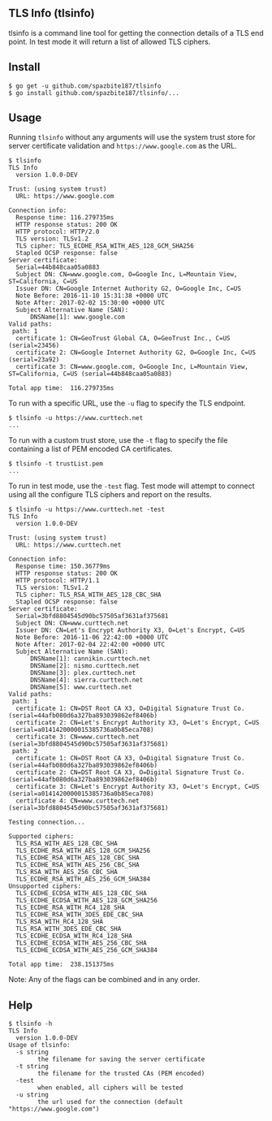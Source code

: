 ## TLS Info (tlsinfo)

tlsinfo is a command line tool for getting the connection details of a TLS end point. In test mode it will
return a list of allowed TLS ciphers.

## Install
```console
$ go get -u github.com/spazbite187/tlsinfo
$ go install github.com/spazbite187/tlsinfo/...
```
## Usage
Running `tlsinfo` without any arguments will use the system trust store for server certificate validation and
`https://www.google.com` as the URL.
```console
$ tlsinfo
TLS Info
  version 1.0.0-DEV

Trust: (using system trust)
  URL: https://www.google.com

Connection info:
  Response time: 116.279735ms
  HTTP response status: 200 OK
  HTTP protocol: HTTP/2.0
  TLS version: TLSv1.2
  TLS cipher: TLS_ECDHE_RSA_WITH_AES_128_GCM_SHA256
  Stapled OCSP response: false
Server certificate:
  Serial=44b848caa05a0883
  Subject DN: CN=www.google.com, O=Google Inc, L=Mountain View, ST=California, C=US
  Issuer DN: CN=Google Internet Authority G2, O=Google Inc, C=US
  Note Before: 2016-11-10 15:31:38 +0000 UTC
  Note After: 2017-02-02 15:30:00 +0000 UTC
  Subject Alternative Name (SAN):
	  DNSName[1]: www.google.com
Valid paths:
 path: 1
  certificate 1: CN=GeoTrust Global CA, O=GeoTrust Inc., C=US (serial=23456)
  certificate 2: CN=Google Internet Authority G2, O=Google Inc, C=US (serial=23a92)
  certificate 3: CN=www.google.com, O=Google Inc, L=Mountain View, ST=California, C=US (serial=44b848caa05a0883)

Total app time:  116.279735ms
```
To run with a specific URL, use the `-u` flag to specify the TLS endpoint.
```console
$ tlsinfo -u https://www.curttech.net
...
```
To run with a custom trust store, use the `-t` flag to specify the file containing a list of PEM encoded
CA certificates.
```console
$ tlsinfo -t trustList.pem
...
```
To run in test mode, use the `-test` flag. Test mode will attempt to connect using all the configure
TLS ciphers and report on the results.
```console
$ tlsinfo -u https://www.curttech.net -test
TLS Info
  version 1.0.0-DEV

Trust: (using system trust)
  URL: https://www.curttech.net

Connection info:
  Response time: 150.36779ms
  HTTP response status: 200 OK
  HTTP protocol: HTTP/1.1
  TLS version: TLSv1.2
  TLS cipher: TLS_RSA_WITH_AES_128_CBC_SHA
  Stapled OCSP response: false
Server certificate:
  Serial=3bfd8804545d90bc57505af3631af375681
  Subject DN: CN=www.curttech.net
  Issuer DN: CN=Let's Encrypt Authority X3, O=Let's Encrypt, C=US
  Note Before: 2016-11-06 22:42:00 +0000 UTC
  Note After: 2017-02-04 22:42:00 +0000 UTC
  Subject Alternative Name (SAN):
	  DNSName[1]: cannikin.curttech.net
	  DNSName[2]: nismo.curttech.net
	  DNSName[3]: plex.curttech.net
	  DNSName[4]: sierra.curttech.net
	  DNSName[5]: www.curttech.net
Valid paths:
 path: 1
  certificate 1: CN=DST Root CA X3, O=Digital Signature Trust Co. (serial=44afb080d6a327ba893039862ef8406b)
  certificate 2: CN=Let's Encrypt Authority X3, O=Let's Encrypt, C=US (serial=a0141420000015385736a0b85eca708)
  certificate 3: CN=www.curttech.net (serial=3bfd8804545d90bc57505af3631af375681)
 path: 2
  certificate 1: CN=DST Root CA X3, O=Digital Signature Trust Co. (serial=44afb080d6a327ba893039862ef8406b)
  certificate 2: CN=DST Root CA X3, O=Digital Signature Trust Co. (serial=44afb080d6a327ba893039862ef8406b)
  certificate 3: CN=Let's Encrypt Authority X3, O=Let's Encrypt, C=US (serial=a0141420000015385736a0b85eca708)
  certificate 4: CN=www.curttech.net (serial=3bfd8804545d90bc57505af3631af375681)

Testing connection...

Supported ciphers:
  TLS_RSA_WITH_AES_128_CBC_SHA
  TLS_ECDHE_RSA_WITH_AES_128_GCM_SHA256
  TLS_ECDHE_RSA_WITH_AES_128_CBC_SHA
  TLS_ECDHE_RSA_WITH_AES_256_CBC_SHA
  TLS_RSA_WITH_AES_256_CBC_SHA
  TLS_ECDHE_RSA_WITH_AES_256_GCM_SHA384
Unsupported ciphers:
  TLS_ECDHE_ECDSA_WITH_AES_128_CBC_SHA
  TLS_ECDHE_ECDSA_WITH_AES_128_GCM_SHA256
  TLS_ECDHE_RSA_WITH_RC4_128_SHA
  TLS_ECDHE_RSA_WITH_3DES_EDE_CBC_SHA
  TLS_RSA_WITH_RC4_128_SHA
  TLS_RSA_WITH_3DES_EDE_CBC_SHA
  TLS_ECDHE_ECDSA_WITH_RC4_128_SHA
  TLS_ECDHE_ECDSA_WITH_AES_256_CBC_SHA
  TLS_ECDHE_ECDSA_WITH_AES_256_GCM_SHA384

Total app time:  238.151375ms
```
Note: Any of the flags can be combined and in any order.
## Help
```console
$ tlsinfo -h
TLS Info
  version 1.0.0-DEV
Usage of tlsinfo:
  -s string
    	the filename for saving the server certificate
  -t string
    	the filename for the trusted CAs (PEM encoded)
  -test
    	when enabled, all ciphers will be tested
  -u string
    	the url used for the connection (default "https://www.google.com")
```

